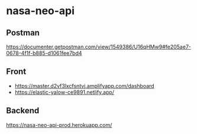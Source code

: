 # nasa-neo-api

## Postman
https://documenter.getpostman.com/view/1549386/U16qHMw9#fe205ae7-0678-4f1f-b885-d1061fee7bd4

## Front
- https://master.d2vf3lxcfsntvj.amplifyapp.com/dashboard
- https://elastic-yalow-ce9891.netlify.app/

## Backend
https://nasa-neo-api-prod.herokuapp.com/
